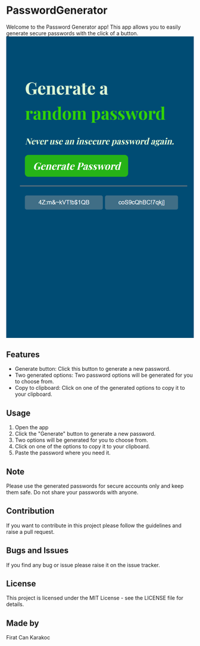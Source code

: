 # PasswordGenerator

Welcome to the Password Generator app! This app allows you to easily generate secure passwords with the click of a button.
![User Screen](/Password%20Generator.png "Password Generator")
## Features
- Generate button: Click this button to generate a new password.
- Two generated options: Two password options will be generated for you to choose from.
- Copy to clipboard: Click on one of the generated options to copy it to your clipboard.
## Usage
1. Open the app
2. Click the "Generate" button to generate a new password.
3. Two options will be generated for you to choose from.
4. Click on one of the options to copy it to your clipboard.
5. Paste the password where you need it.
## Note
Please use the generated passwords for secure accounts only and keep them safe. Do not share your passwords with anyone.

## Contribution
If you want to contribute in this project please follow the guidelines and raise a pull request.

## Bugs and Issues
If you find any bug or issue please raise it on the issue tracker.

## License
This project is licensed under the MIT License - see the LICENSE file for details.

## Made by
Firat Can Karakoc 